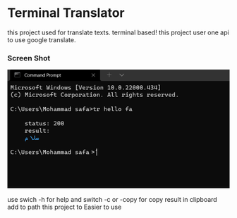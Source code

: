 # Terminal Translator

this project used for translate texts. terminal based!
this project user one api to use google translate.

### Screen Shot
![Screen Shot](screenshot.png)

use swich -h for help and switch -c or -copy for copy result in clipboard
add to path this project to Easier to use